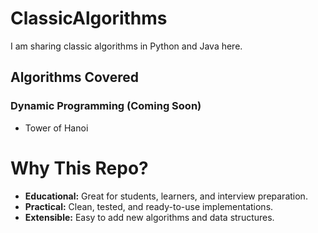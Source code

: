 # ClassicAlgorithms
I am sharing classic algorithms in Python and Java here.

## Algorithms Covered

### Dynamic Programming (Coming Soon)
- Tower of Hanoi
  
# Why This Repo?

- **Educational:** Great for students, learners, and interview preparation.
- **Practical:** Clean, tested, and ready-to-use implementations.
- **Extensible:** Easy to add new algorithms and data structures.

